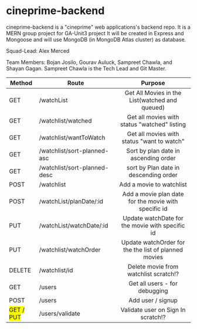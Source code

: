 # cineprime-backend
cineprime-backend is a "cineprime" web applications's backend repo. It is a MERN group project for GA-Unit3 project  It will be created in Express and Mongoose and will use MongoDB (in MongoDB Atlas cluster) as database.

Squad-Lead: Alex Merced

Team Members: Bojan Josilo, Gourav Auluck, Sampreet Chawla, and Shayan Gagan. Sampreet Chawla is the Tech Lead and Git Master.


| Method                                                   | Route                       |                       Purpose                        |
| -------------------------------------------------------- | --------------------------- | :--------------------------------------------------: |
| GET                                                      | /watchList                  |    Get All Movies in the List(watched and queued)    |
| GET                                                      | /watchlist/watched          |     Get all movies with status "watched" listing     |
| GET                                                      | /watchlist/wantToWatch      |      Get all movies with status "want to watch"      |
| GET                                                      | /watchlist/sort-planned-asc  |         Sort by plan date in ascending order         |
| GET                                                      | /watchlist/sort-planned-desc |        sort by Plan date in descending order         |
| POST                                                     | /watchlist                  |               Add a movie to watchlist               |
| POST                                                     | /watchList/planDate/:id     | Add a movie plan date for the movie with specific id |
| PUT                                                      | /watchList/watchDate/:id    |   Update watchDate for the movie with specific id    |
| PUT                                                      | /watchlist/watchOrder       | Update watchOrder for the the list of planned movies |
| DELETE                                                   | /watchlist/id               |        Delete movie from watchlist scratch!?         |
| GET                                                      | /users                      |            Get all users - for debugging             |
| POST                                                     | /users                      |                  Add user / signup                   |
| <span style="background-color: #ffff00">GET / PUT</span> | /users/validate             |          Validate user on Sign In scratch!?          |







